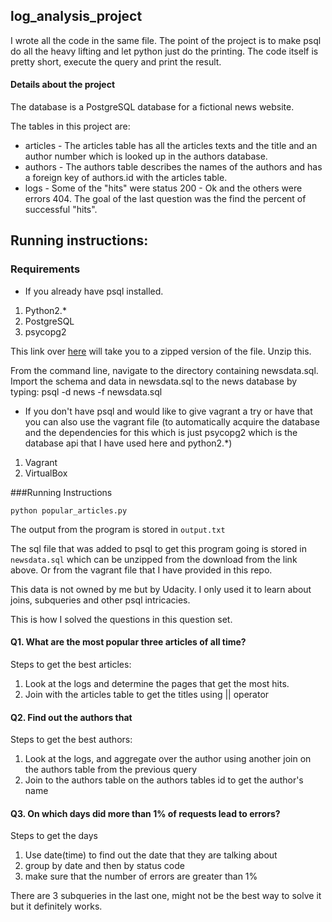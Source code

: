 log_analysis_project
-
I wrote all the code in the same file. The point of the project is to make psql do all the heavy lifting and let python 
just do the printing. The code itself is pretty short, execute the query and print the result. 

#### Details about the project
The database is a PostgreSQL database for a fictional news website. 

The tables in this project are:
- articles - The articles table has all the articles texts and the title and an
author number which is looked up in the authors database.
- authors - The authors table describes the names of the authors and has a 
foreign key of authors.id with the articles table.
- logs - Some of the "hits" were status 200 - Ok and the others were errors 
404\. The goal of the last question was the find the percent of successful 
"hits".


Running instructions:
-

### Requirements


- If you already have psql installed.


1. Python2.*
2. PostgreSQL
3. psycopg2

This link over [here](https://d17h27t6h515a5.cloudfront.net/topher/2016/August/57b5f748_newsdta/newsdata.zip)
will take you to a zipped version of the file. Unzip this.

From the command line, navigate to the directory containing newsdata.sql.
Import the schema and data in newsdata.sql to the news database by typing: psql -d news -f newsdata.sql
 
- If you don't have psql and would like to give vagrant a try or have that you 
can also use the vagrant file (to automatically acquire the database
and the dependencies for this which is just psycopg2 which is the database api
that I have used here and python2.*)
1. Vagrant
2. VirtualBox

###Running Instructions
```
python popular_articles.py
```

The output from the program is stored in ```output.txt```

The sql file that was added to psql to get this program going is stored in 
```newsdata.sql``` which can be unzipped from the download from the link 
above. Or from the vagrant file that I have provided in this repo.

This data is not owned by me but by Udacity. I only used it to learn about joins, subqueries and other psql intricacies. 

This is how I solved the questions in this question set.


#### Q1. What are the most popular three articles of all time? 

Steps to get the best articles:
1) Look at the logs and determine the pages that get the most hits.
2) Join with the articles table to get the titles using || operator

#### Q2. Find out the authors that 

Steps to get the best authors:
1) Look at the logs, and aggregate over the author using another join on the authors table from the previous query
2) Join to the authors table on the authors tables id to get the author's name

#### Q3. On which days did more than 1% of requests lead to errors? 

Steps to get the days
1) Use date(time) to find out the date that they are talking about
2) group by date and then by status code
3) make sure that the number of errors are greater than 1%

There are 3 subqueries in the last one, might not be the best way to solve it but it definitely works.


